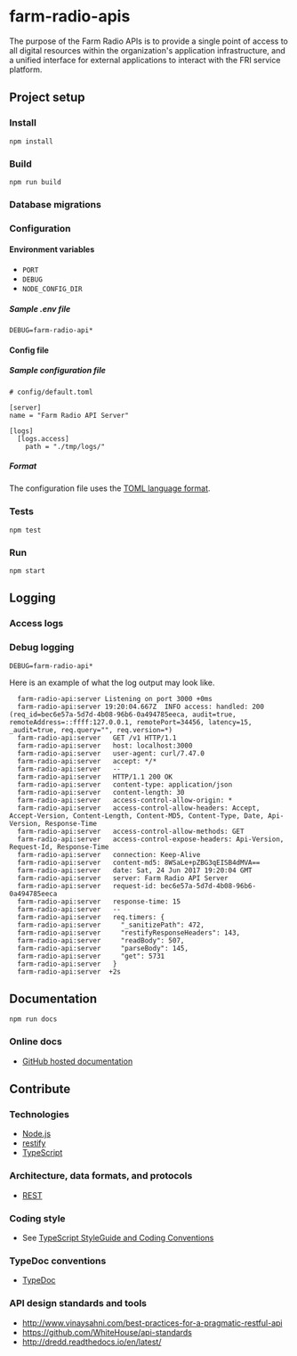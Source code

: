 # farm-radio-apis

The purpose of the Farm Radio APIs is to provide a single point of access to 
all digital resources within the organization's application infrastructure, and 
a unified interface for external applications to interact with the FRI service 
platform.

## Project setup

### Install

```
npm install
```

### Build

```
npm run build
```

### Database migrations

### Configuration

#### Environment variables

* `PORT`
* `DEBUG`
* `NODE_CONFIG_DIR`

##### Sample .env file

```
DEBUG=farm-radio-api*
```

#### Config file

##### Sample configuration file

```
# config/default.toml

[server]
name = "Farm Radio API Server"

[logs]
  [logs.access]
    path = "./tmp/logs/"
```

##### Format

The configuration file uses the [TOML language format](https://github.com/toml-lang/toml).

### Tests

```
npm test
```

### Run

```
npm start
```

## Logging

### Access logs

### Debug logging

```
DEBUG=farm-radio-api*
```

Here is an example of what the log output may look like.

```
  farm-radio-api:server Listening on port 3000 +0ms
  farm-radio-api:server 19:20:04.667Z  INFO access: handled: 200 (req_id=bec6e57a-5d7d-4b08-96b6-0a494785eeca, audit=true, remoteAddress=::ffff:127.0.0.1, remotePort=34456, latency=15, _audit=true, req.query="", req.version=*)
  farm-radio-api:server   GET /v1 HTTP/1.1
  farm-radio-api:server   host: localhost:3000
  farm-radio-api:server   user-agent: curl/7.47.0
  farm-radio-api:server   accept: */*
  farm-radio-api:server   --
  farm-radio-api:server   HTTP/1.1 200 OK
  farm-radio-api:server   content-type: application/json
  farm-radio-api:server   content-length: 30
  farm-radio-api:server   access-control-allow-origin: *
  farm-radio-api:server   access-control-allow-headers: Accept, Accept-Version, Content-Length, Content-MD5, Content-Type, Date, Api-Version, Response-Time
  farm-radio-api:server   access-control-allow-methods: GET
  farm-radio-api:server   access-control-expose-headers: Api-Version, Request-Id, Response-Time
  farm-radio-api:server   connection: Keep-Alive
  farm-radio-api:server   content-md5: 8WSaLe+pZBG3qEISB4dMVA==
  farm-radio-api:server   date: Sat, 24 Jun 2017 19:20:04 GMT
  farm-radio-api:server   server: Farm Radio API Server
  farm-radio-api:server   request-id: bec6e57a-5d7d-4b08-96b6-0a494785eeca
  farm-radio-api:server   response-time: 15
  farm-radio-api:server   --
  farm-radio-api:server   req.timers: {
  farm-radio-api:server     "_sanitizePath": 472,
  farm-radio-api:server     "restifyResponseHeaders": 143,
  farm-radio-api:server     "readBody": 507,
  farm-radio-api:server     "parseBody": 145,
  farm-radio-api:server     "get": 5731
  farm-radio-api:server   }
  farm-radio-api:server  +2s
```

## Documentation

```
npm run docs
```

### Online docs

* [GitHub hosted documentation](https://farmradiohangar.github.io/uliza-core-apis/server/docs/index.html)

## Contribute

### Technologies

* [Node.js](https://nodejs.org/)
* [restify](http://restify.com/)
* [TypeScript](http://www.typescriptlang.org/)

### Architecture, data formats, and protocols

* [REST](https://en.wikipedia.org/wiki/Representational_state_transfer)

### Coding style 

* See [TypeScript StyleGuide and Coding Conventions](https://github.com/basarat/typescript-book/blob/master/docs/styleguide/styleguide.md#typescript-styleguide-and-coding-conventions)

### TypeDoc conventions

* [TypeDoc](http://typedoc.org/)

### API design standards and tools 

* http://www.vinaysahni.com/best-practices-for-a-pragmatic-restful-api
* https://github.com/WhiteHouse/api-standards
* http://dredd.readthedocs.io/en/latest/
